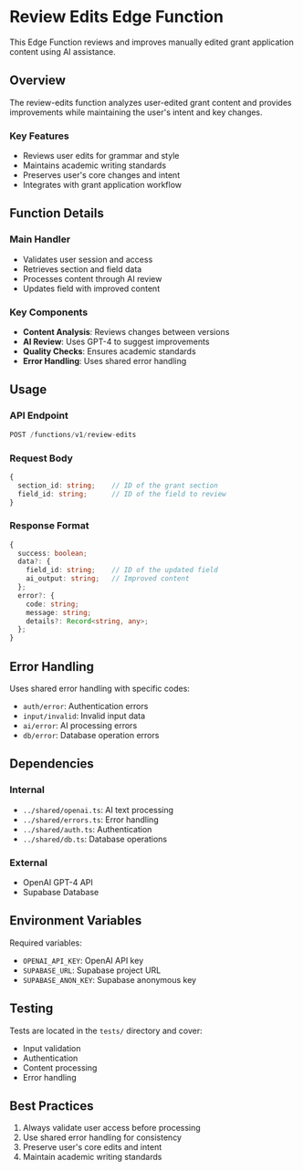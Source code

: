 # Review Edits Edge Function

This Edge Function reviews and improves manually edited grant application content using AI assistance.

## Overview

The review-edits function analyzes user-edited grant content and provides improvements while maintaining the user's intent and key changes.

### Key Features
- Reviews user edits for grammar and style
- Maintains academic writing standards
- Preserves user's core changes and intent
- Integrates with grant application workflow

## Function Details

### Main Handler
- Validates user session and access
- Retrieves section and field data
- Processes content through AI review
- Updates field with improved content

### Key Components
- **Content Analysis**: Reviews changes between versions
- **AI Review**: Uses GPT-4 to suggest improvements
- **Quality Checks**: Ensures academic standards
- **Error Handling**: Uses shared error handling

## Usage

### API Endpoint
```typescript
POST /functions/v1/review-edits
```

### Request Body
```typescript
{
  section_id: string;    // ID of the grant section
  field_id: string;      // ID of the field to review
}
```

### Response Format
```typescript
{
  success: boolean;
  data?: {
    field_id: string;    // ID of the updated field
    ai_output: string;   // Improved content
  };
  error?: {
    code: string;
    message: string;
    details?: Record<string, any>;
  };
}
```

## Error Handling

Uses shared error handling with specific codes:
- `auth/error`: Authentication errors
- `input/invalid`: Invalid input data
- `ai/error`: AI processing errors
- `db/error`: Database operation errors

## Dependencies

### Internal
- `../shared/openai.ts`: AI text processing
- `../shared/errors.ts`: Error handling
- `../shared/auth.ts`: Authentication
- `../shared/db.ts`: Database operations

### External
- OpenAI GPT-4 API
- Supabase Database

## Environment Variables

Required variables:
- `OPENAI_API_KEY`: OpenAI API key
- `SUPABASE_URL`: Supabase project URL
- `SUPABASE_ANON_KEY`: Supabase anonymous key

## Testing

Tests are located in the `tests/` directory and cover:
- Input validation
- Authentication
- Content processing
- Error handling

## Best Practices

1. Always validate user access before processing
2. Use shared error handling for consistency
3. Preserve user's core edits and intent
4. Maintain academic writing standards 